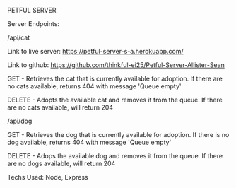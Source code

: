 

PETFUL SERVER

Server Endpoints:

/api/cat

Link to live server: https://petful-server-s-a.herokuapp.com/

Link to github: https://github.com/thinkful-ei25/Petful-Server-Allister-Sean

GET - Retrieves the cat that is currently available for adoption. If there are no cats available, returns 404 with message 'Queue empty'

DELETE - Adopts the available cat and removes it from the queue. If there are no cats available, will return 204

/api/dog

GET - Retrieves the dog that is currently available for adoption. If there is no dog available, returns 404 with message 'Queue empty'

DELETE - Adops the available dog and removes it from the queue. If there are no dogs available, will return 204

Techs Used:  Node, Express

